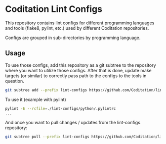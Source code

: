 # Coditation Lint Configs

This repository contains lint configs for different programming languages and
tools (flake8, pylint, etc.) used by different Coditation repositories.

Configs are grouped in sub-directories by programming language.

## Usage

To use those configs, add this repository as a git subtree to the repository
where you want to utilize those configs. After that is done, update make
targets (or similar) to correctly pass path to the configs to the tools
in question.

```bash
git subtree add --prefix lint-configs https://github.com/Coditation/lint-configs.git master --squash
```

To use it (example with pylint)

```bash
pylint -E --rcfile=./lint-configs/python/.pylintrc
...
```

And once you want to pull changes / updates from the lint-configs repository:

```bash
git subtree pull --prefix lint-configs https://github.com/Coditation/lint-configs.git master --squash
```
